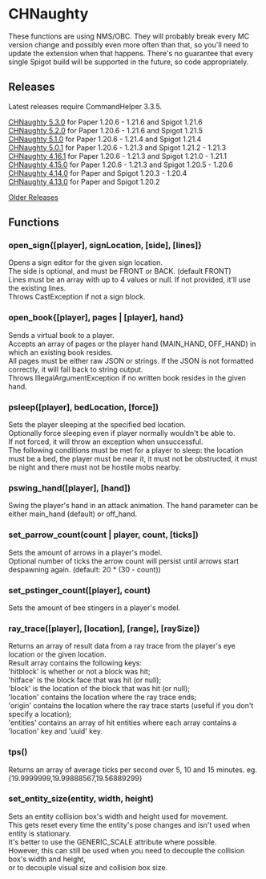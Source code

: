 # CHNaughty

These functions are using NMS/OBC. They will probably break every MC version change and possibly even more often than that, so you'll need to update the extension when that happens. There's no guarantee that every single Spigot build will be supported in the future, so code appropriately.

## Releases
Latest releases require CommandHelper 3.3.5.

[CHNaughty 5.3.0](https://github.com/PseudoKnight/CHNaughty/releases/tag/v5.2.0) for Paper 1.20.6 - 1.21.6 and Spigot 1.21.6  
[CHNaughty 5.2.0](https://github.com/PseudoKnight/CHNaughty/releases/tag/v5.2.0) for Paper 1.20.6 - 1.21.6 and Spigot 1.21.5  
[CHNaughty 5.1.0](https://github.com/PseudoKnight/CHNaughty/releases/tag/v5.1.0) for Paper 1.20.6 - 1.21.4 and Spigot 1.21.4  
[CHNaughty 5.0.1](https://github.com/PseudoKnight/CHNaughty/releases/tag/v5.0.0) for Paper 1.20.6 - 1.21.3 and Spigot 1.21.2 - 1.21.3  
[CHNaughty 4.16.1](https://github.com/PseudoKnight/CHNaughty/releases/tag/v4.16.1) for Paper 1.20.6 - 1.21.3 and Spigot 1.21.0 - 1.21.1  
[CHNaughty 4.15.0](https://github.com/PseudoKnight/CHNaughty/releases/tag/v4.15.0) for Paper 1.20.6 - 1.21.3 and Spigot 1.20.5 - 1.20.6  
[CHNaughty 4.14.0](https://github.com/PseudoKnight/CHNaughty/releases/tag/v4.14.0) for Paper and Spigot 1.20.3 - 1.20.4  
[CHNaughty 4.13.0](https://github.com/PseudoKnight/CHNaughty/releases/tag/v4.13.0) for Paper and Spigot 1.20.2

[Older Releases](https://github.com/PseudoKnight/CHNaughty/releases)

## Functions
### open_sign{[player], signLocation, [side], [lines]}
Opens a sign editor for the given sign location.  
The side is optional, and must be FRONT or BACK. (default FRONT)  
Lines must be an array with up to 4 values or null. If not provided, it'll use the existing lines.  
Throws CastException if not a sign block.

### open_book{[player], pages | [player], hand}
Sends a virtual book to a player.  
Accepts an array of pages or the player hand (MAIN_HAND, OFF_HAND) in which an existing book resides.  
All pages must be either raw JSON or strings. If the JSON is not formatted correctly, it will fall back to string output.  
Throws IllegalArgumentException if no written book resides in the given hand.

### psleep([player], bedLocation, [force])
Sets the player sleeping at the specified bed location.  
Optionally force sleeping even if player normally wouldn't be able to.  
If not forced, it will throw an exception when unsuccessful.  
The following conditions must be met for a player to sleep: the location must be a bed, the player must be near it,
it must not be obstructed, it must be night and there must not be hostile mobs nearby.

### pswing_hand([player], [hand])
Swing the player's hand in an attack animation. The hand parameter can be either main_hand (default) or off_hand.

### set_parrow_count(count | player, count, [ticks])
Sets the amount of arrows in a player's model.  
Optional number of ticks the arrow count will persist until arrows start despawning again. (default: 20 * (30 - count))

### set_pstinger_count([player], count)
Sets the amount of bee stingers in a player's model.

### ray_trace([player], [location], [range], [raySize])
Returns an array of result data from a ray trace from the player's eye location or the given location.  
Result array contains the following keys:  
'hitblock' is whether or not a block was hit;  
'hitface' is the block face that was hit (or null);  
'block' is the location of the block that was hit (or null);  
'location' contains the location where the ray trace ends;  
'origin' contains the location where the ray trace starts (useful if you don't specify a location);  
'entities' contains an array of hit entities where each array contains a 'location' key and 'uuid' key.

### tps()
Returns an array of average ticks per second over 5, 10 and 15 minutes. eg. {19.9999999,19.99888567,19.56889299}

### set_entity_size(entity, width, height)
Sets an entity collision box's width and height used for movement.  
This gets reset every time the entity's pose changes and isn't used when entity is stationary.  
It's better to use the GENERIC_SCALE attribute where possible.  
However, this can still be used when you need to decouple the collision box's width and height,  
or to decouple visual size and collision box size.
